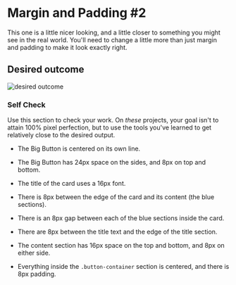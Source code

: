 # Margin and Padding #2

This one is a little nicer looking, and a little closer to something you might see in the real world. You'll need to change a little more than just margin and padding to make it look exactly right.

## Desired outcome
![desired outcome](./desired-outcome.png)

### Self Check
Use this section to check your work. On _these_ projects, your goal isn't to attain 100% pixel perfection, but to use the tools you've learned to get relatively close to the desired output.

- The Big Button is centered on its own line.
- The Big Button has 24px space on the sides, and 8px on top and bottom.

- The title of the card uses a 16px font.
- There is 8px between the edge of the card and its content (the blue sections).
- There is an 8px gap between each of the blue sections inside the card.
- There are 8px between the title text and the edge of the title section.
- The content section has 16px space on the top and bottom, and 8px on either side.
- Everything inside the `.button-container` section is centered, and there is 8px padding.